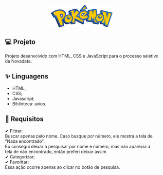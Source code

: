 <p align="center">
  <img alt="Logo para topo do README" src="./logo.png" width="40%">
</p>

## 💻 Projeto

Projeto desenvolvido com HTML, CSS e JavaScript para o processo seletivo da Novadata.

## ✨ Linguagens

- HTML;
- CSS;
- Javascript;
- Biblioteca: axios.

## 🚧 Requisitos

✔ Filtrar: <br />
Buscar apenas pelo nome. Caso busque por número, ele mostra a tela de "Nada encontrado". <br />
Eu consegui deixar a pesquisar por nome e número, mas não aparecia a tela de não encontrado, então preferi deixar assim.<br />
✔ Categorizar; <br />
✔ Favoritar: <br />
Essa ação ocorre apenas ao clicar no botão de pesquisa. 